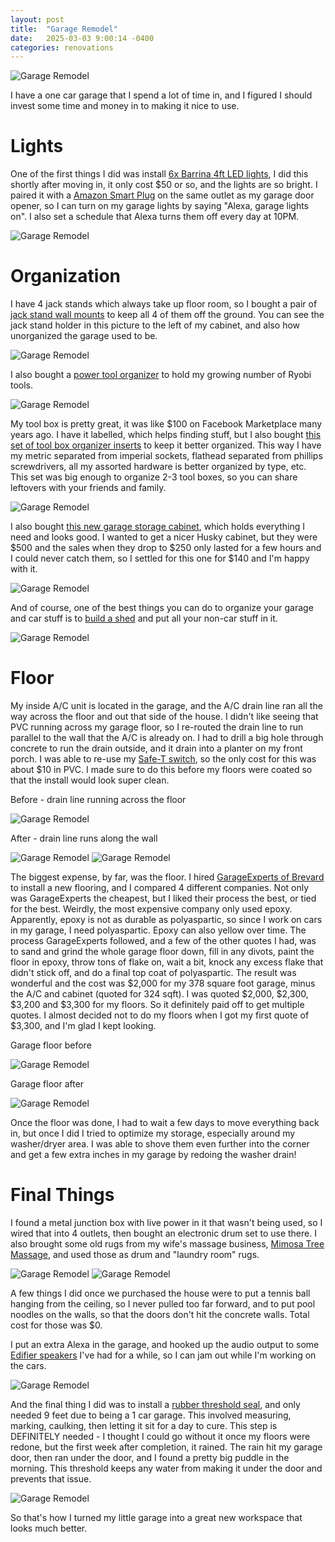 ```yaml
---
layout: post
title:  "Garage Remodel"
date:   2025-03-03 9:00:14 -0400
categories: renovations
---
```


![Garage Remodel](/images/garageremodel/8.jpg)

I have a one car garage that I spend a lot of time in, and I figured I should invest some time and money in to making it nice to use. 

# Lights
One of the first things I did was install [6x Barrina 4ft LED lights](https://amzn.to/4h8n9ei), I did this shortly after moving in, it only cost $50 or so, and the lights are so bright. I paired it with a [Amazon Smart Plug](https://amzn.to/3DipWnh) on the same outlet as my garage door opener, so I can turn on my garage lights by saying "Alexa, garage lights on". I also set a schedule that Alexa turns them off every day at 10PM. 

![Garage Remodel](/images/garageremodel/11.jpg)

# Organization
I have 4 jack stands which always take up floor room, so I bought a pair of [jack stand wall mounts](https://amzn.to/41Eomp1) to keep all 4 of them off the ground. You can see the jack stand holder in this picture to the left of my cabinet, and also how unorganized the garage used to be. 

![Garage Remodel](/images/garageremodel/12.jpg)

I also bought a [power tool organizer](https://amzn.to/43jIFJy) to hold my growing number of Ryobi tools. 

![Garage Remodel](/images/garageremodel/7.jpg)

My tool box is pretty great, it was like $100 on Facebook Marketplace many years ago. I have it labelled, which helps finding stuff, but I also bought [this set of tool box organizer inserts](https://amzn.to/4h8mgSK) to keep it better organized. This way I have my metric separated from imperial sockets, flathead separated from phillips screwdrivers, all my assorted hardware is better organized by type, etc. This set was big enough to organize 2-3 tool boxes, so you can share leftovers with your friends and family. 

![Garage Remodel](/images/garageremodel/13.jpg)

I also bought [this new garage storage cabinet](https://amzn.to/3DfqKt0), which holds everything I need and looks good. I wanted to get a nicer Husky cabinet, but they were $500 and the sales when they drop to $250 only lasted for a few hours and I could never catch them, so I settled for this one for $140 and I'm happy with it. 

![Garage Remodel](/images/garageremodel/5.jpg)

And of course, one of the best things you can do to organize your garage and car stuff is to [build a shed](https://rskelton.com/building-the-costco-northport-shed/) and put all your non-car stuff in it. 

![Garage Remodel](/images/shed/5.jpg)

# Floor
My inside A/C unit is located in the garage, and the A/C drain line ran all the way across the floor and out that side of the house. I didn't like seeing that PVC running across my garage floor, so I re-routed the drain line to run parallel to the wall that the A/C is already on. I had to drill a big hole through concrete to run the drain outside, and it drain into a planter on my front porch. I was able to re-use my [Safe-T switch](https://amzn.to/3XsUw4y), so the only cost for this was about $10 in PVC. I made sure to do this before my floors were coated so that the install would look super clean.  

Before - drain line running across the floor

![Garage Remodel](/images/garageremodel/1.jpg)

After - drain line runs along the wall

![Garage Remodel](/images/garageremodel/2.jpg)
![Garage Remodel](/images/garageremodel/6.jpg)

The biggest expense, by far, was the floor. I hired [GarageExperts of Brevard](https://www.garageexperts.com/brevard/) to install a new flooring, and I compared 4 different companies. Not only was GarageExperts the cheapest, but I liked their process the best, or tied for the best. Weirdly, the most expensive company only used epoxy. Apparently, epoxy is not as durable as polyaspartic, so since I work on cars in my garage, I need polyaspartic. Epoxy can also yellow over time. The process GarageExperts followed, and a few of the other quotes I had, was to sand and grind the whole garage floor down, fill in any divots, paint the floor in epoxy, throw tons of flake on, wait a bit, knock any excess flake that didn't stick off, and do a final top coat of polyaspartic. The result was wonderful and the cost was $2,000 for my 378 square foot garage, minus the A/C and cabinet (quoted for 324 sqft). I was quoted $2,000, $2,300, $3,200 and $3,300 for my floors. So it definitely paid off to get multiple quotes. I almost decided not to do my floors when I got my first quote of $3,300, and I'm glad I kept looking. 

Garage floor before

![Garage Remodel](/images/garageremodel/3.jpg)

Garage floor after

![Garage Remodel](/images/garageremodel/4.jpg)

Once the floor was done, I had to wait a few days to move everything back in, but once I did I tried to optimize my storage, especially around my washer/dryer area. I was able to shove them even further into the corner and get a few extra inches in my garage by redoing the washer drain!

# Final Things
I found a metal junction box with live power in it that wasn't being used, so I wired that into 4 outlets, then bought an electronic drum set to use there. I also brought some old rugs from my wife's massage business, [Mimosa Tree Massage](https://mimosatreemassage.com/), and used those as drum and "laundry room" rugs. 

![Garage Remodel](/images/garageremodel/9.jpg)
![Garage Remodel](/images/garageremodel/10.jpg)

A few things I did once we purchased the house were to put a tennis ball hanging from the ceiling, so I never pulled too far forward, and to put pool noodles on the walls, so that the doors don't hit the concrete walls. Total cost for those was $0. 

I put an extra Alexa in the garage, and hooked up the audio output to some [Edifier speakers](https://amzn.to/4hXNHQw) I've had for a while, so I can jam out while I'm working on the cars. 

![Garage Remodel](/images/garageremodel/14.jpg)

And the final thing I did was to install a [rubber threshold seal](https://amzn.to/4h4VCKH), and only needed 9 feet due to being a 1 car garage. This involved measuring, marking, caulking, then letting it sit for a day to cure. This step is DEFINITELY needed - I thought I could go without it once my floors were redone, but the first week after completion, it rained. The rain hit my garage door, then ran under the door, and I found a pretty big puddle in the morning. This threshold keeps any water from making it under the door and prevents that issue. 

![Garage Remodel](/images/garageremodel/8.jpg)

So that's how I turned my little garage into a great new workspace that looks much better. 

